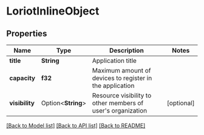 # LoriotInlineObject

## Properties

Name | Type | Description | Notes
------------ | ------------- | ------------- | -------------
**title** | **String** | Application title | 
**capacity** | **f32** | Maximum amount of devices to register in the application | 
**visibility** | Option<**String**> | Resource visibility to other members of user's organization | [optional]

[[Back to Model list]](../README.md#documentation-for-models) [[Back to API list]](../README.md#documentation-for-api-endpoints) [[Back to README]](../README.md)


